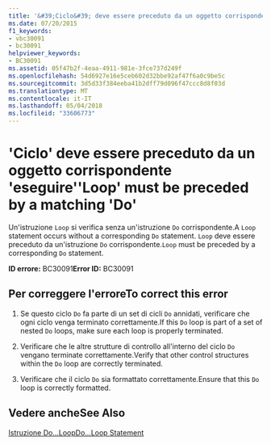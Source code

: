 ```yaml
---
title: '&#39;Ciclo&#39; deve essere preceduto da un oggetto corrispondente &#39;eseguire&#39;'
ms.date: 07/20/2015
f1_keywords:
- vbc30091
- bc30091
helpviewer_keywords:
- BC30091
ms.assetid: 05f47b2f-4eaa-4911-981e-3fce737d249f
ms.openlocfilehash: 54d6927e16e5ceb602d32bbe92af47f6a0c9be5c
ms.sourcegitcommit: 3d5d33f384eeba41b2dff79d096f47ccc8d8f03d
ms.translationtype: MT
ms.contentlocale: it-IT
ms.lasthandoff: 05/04/2018
ms.locfileid: "33606773"
---
```

# <a name="39loop39-must-be-preceded-by-a-matching-39do39"></a><span data-ttu-id="5ad59-102">&#39;Ciclo&#39; deve essere preceduto da un oggetto corrispondente &#39;eseguire&#39;</span><span class="sxs-lookup"><span data-stu-id="5ad59-102">&#39;Loop&#39; must be preceded by a matching &#39;Do&#39;</span></span>
<span data-ttu-id="5ad59-103">Un'istruzione `Loop` si verifica senza un'istruzione `Do` corrispondente.</span><span class="sxs-lookup"><span data-stu-id="5ad59-103">A `Loop` statement occurs without a corresponding `Do` statement.</span></span> <span data-ttu-id="5ad59-104">`Loop` deve essere preceduto da un'istruzione `Do` corrispondente.</span><span class="sxs-lookup"><span data-stu-id="5ad59-104">`Loop` must be preceded by a corresponding `Do` statement.</span></span>  
  
 <span data-ttu-id="5ad59-105">**ID errore:** BC30091</span><span class="sxs-lookup"><span data-stu-id="5ad59-105">**Error ID:** BC30091</span></span>  
  
## <a name="to-correct-this-error"></a><span data-ttu-id="5ad59-106">Per correggere l'errore</span><span class="sxs-lookup"><span data-stu-id="5ad59-106">To correct this error</span></span>  
  
1.  <span data-ttu-id="5ad59-107">Se questo ciclo `Do` fa parte di un set di cicli `Do` annidati, verificare che ogni ciclo venga terminato correttamente.</span><span class="sxs-lookup"><span data-stu-id="5ad59-107">If this `Do` loop is part of a set of nested `Do` loops, make sure each loop is properly terminated.</span></span>  
  
2.  <span data-ttu-id="5ad59-108">Verificare che le altre strutture di controllo all'interno del ciclo `Do` vengano terminate correttamente.</span><span class="sxs-lookup"><span data-stu-id="5ad59-108">Verify that other control structures within the `Do` loop are correctly terminated.</span></span>  
  
3.  <span data-ttu-id="5ad59-109">Verificare che il ciclo `Do` sia formattato correttamente.</span><span class="sxs-lookup"><span data-stu-id="5ad59-109">Ensure that this `Do` loop is correctly formatted.</span></span>  
  
## <a name="see-also"></a><span data-ttu-id="5ad59-110">Vedere anche</span><span class="sxs-lookup"><span data-stu-id="5ad59-110">See Also</span></span>  
 [<span data-ttu-id="5ad59-111">Istruzione Do...Loop</span><span class="sxs-lookup"><span data-stu-id="5ad59-111">Do...Loop Statement</span></span>](../../visual-basic/language-reference/statements/do-loop-statement.md)
